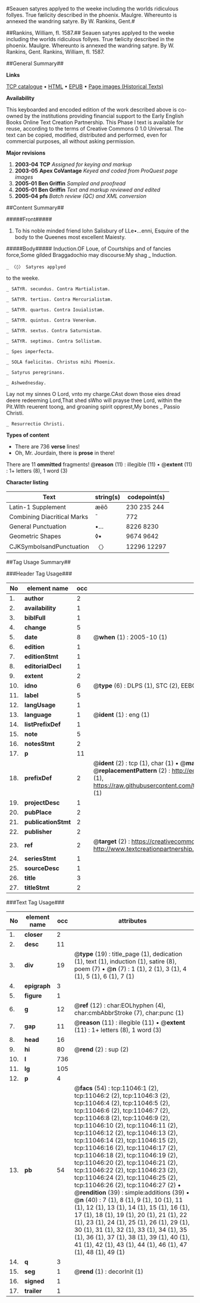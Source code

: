 #Seauen satyres applyed to the weeke including the worlds ridiculous follyes. True fælicity described in the phoenix. Maulgre. Whereunto is annexed the wandring satyre. By W. Rankins, Gent.#

##Rankins, William, fl. 1587.##
Seauen satyres applyed to the weeke including the worlds ridiculous follyes. True fælicity described in the phoenix. Maulgre. Whereunto is annexed the wandring satyre. By W. Rankins, Gent.
Rankins, William, fl. 1587.

##General Summary##

**Links**

[TCP catalogue](http://www.ota.ox.ac.uk/tcp/)  • 
[HTML](http://tei.it.ox.ac.uk/tcp/Texts-HTML/free/A10/A10418.html)  • 
[EPUB](http://tei.it.ox.ac.uk/tcp/Texts-EPUB/free/A10/A10418.epub) • 
[Page images (Historical Texts)](https://data.historicaltexts.jisc.ac.uk/view?pubId=eebo-99846101e&pageId=eebo-99846101e-11046-1)

**Availability**

This keyboarded and encoded edition of the
	       work described above is co-owned by the institutions
	       providing financial support to the Early English Books
	       Online Text Creation Partnership. This Phase I text is
	       available for reuse, according to the terms of Creative
	       Commons 0 1.0 Universal. The text can be copied,
	       modified, distributed and performed, even for
	       commercial purposes, all without asking permission.

**Major revisions**

1. __2003-04__ __TCP__ *Assigned for keying and markup*
1. __2003-05__ __Apex CoVantage__ *Keyed and coded from ProQuest page images*
1. __2005-01__ __Ben Griffin__ *Sampled and proofread*
1. __2005-01__ __Ben Griffin__ *Text and markup reviewed and edited*
1. __2005-04__ __pfs__ *Batch review (QC) and XML conversion*

##Content Summary##

#####Front#####

1. To his noble minded friend Iohn Salisbury of LLe•…enni, Esquire of the body to the Queenes most excellent Maiesty.

#####Body#####
Induction.OF Loue, of Courtships and of fancies force,Some gilded Braggadochio may discourse:My shag
    _ Induction.

    _ 〈◊〉 Satyres applyed 
to the weeke.

    _ SATYR. secundus. Contra Martialistam.

    _ SATYR. tertius. Contra Mercurialistam.

    _ SATYR. quartus. Contra Iouialistam.

    _ SATYR. quintus. Contra Venerëum.

    _ SATYR. sextus. Contra Saturnistam.

    _ SATYR. septimus. Contra Sollistam.

    _ Spes imperfecta.

    _ SOLA faelicitas. Christus mihi Phoenix.

    _ Satyrus peregrinans.

    _ Ashwednesday.
Lay not my sinnes O Lord, vnto my charge.CAst down those eies dread deere redeeming Lord,That shed sWho will prayse thee Lord, within the Pit.WIth reuerent toong, and groaning spirit opprest,My bones 
    _ Passio Christi.

    _ Resurrectio Christi.

**Types of content**

  * There are 736 **verse** lines!
  * Oh, Mr. Jourdain, there is **prose** in there!

There are 11 **ommitted** fragments! 
 @__reason__ (11) : illegible (11)  •  @__extent__ (11) : 1+ letters (8), 1 word (3)

**Character listing**


|Text|string(s)|codepoint(s)|
|---|---|---|
|Latin-1 Supplement|æëô|230 235 244|
|Combining             Diacritical Marks|̄|772|
|General Punctuation|•…|8226 8230|
|Geometric Shapes|◊▪|9674 9642|
|CJKSymbolsandPunctuation|〈〉|12296 12297|

##Tag Usage Summary##

###Header Tag Usage###

|No|element name|occ|attributes|
|---|---|---|---|
|1.|__author__|2||
|2.|__availability__|1||
|3.|__biblFull__|1||
|4.|__change__|5||
|5.|__date__|8| @__when__ (1) : 2005-10 (1)|
|6.|__edition__|1||
|7.|__editionStmt__|1||
|8.|__editorialDecl__|1||
|9.|__extent__|2||
|10.|__idno__|6| @__type__ (6) : DLPS (1), STC (2), EEBO-CITATION (1), PROQUEST (1), VID (1)|
|11.|__label__|5||
|12.|__langUsage__|1||
|13.|__language__|1| @__ident__ (1) : eng (1)|
|14.|__listPrefixDef__|1||
|15.|__note__|5||
|16.|__notesStmt__|2||
|17.|__p__|11||
|18.|__prefixDef__|2| @__ident__ (2) : tcp (1), char (1)  •  @__matchPattern__ (2) : ([0-9\-]+):([0-9IVX]+) (1), (.+) (1)  •  @__replacementPattern__ (2) : http://eebo.chadwyck.com/downloadtiff?vid=$1&page=$2 (1), https://raw.githubusercontent.com/textcreationpartnership/Texts/master/tcpchars.xml#$1 (1)|
|19.|__projectDesc__|1||
|20.|__pubPlace__|2||
|21.|__publicationStmt__|2||
|22.|__publisher__|2||
|23.|__ref__|2| @__target__ (2) : https://creativecommons.org/publicdomain/zero/1.0/ (1), http://www.textcreationpartnership.org/docs/. (1)|
|24.|__seriesStmt__|1||
|25.|__sourceDesc__|1||
|26.|__title__|3||
|27.|__titleStmt__|2||


###Text Tag Usage###

|No|element name|occ|attributes|
|---|---|---|---|
|1.|__closer__|2||
|2.|__desc__|11||
|3.|__div__|19| @__type__ (19) : title_page (1), dedication (1), text (1), induction (1), satire (8), poem (7)  •  @__n__ (7) : 1 (1), 2 (1), 3 (1), 4 (1), 5 (1), 6 (1), 7 (1)|
|4.|__epigraph__|3||
|5.|__figure__|1||
|6.|__g__|12| @__ref__ (12) : char:EOLhyphen (4), char:cmbAbbrStroke (7), char:punc (1)|
|7.|__gap__|11| @__reason__ (11) : illegible (11)  •  @__extent__ (11) : 1+ letters (8), 1 word (3)|
|8.|__head__|16||
|9.|__hi__|80| @__rend__ (2) : sup (2)|
|10.|__l__|736||
|11.|__lg__|105||
|12.|__p__|4||
|13.|__pb__|54| @__facs__ (54) : tcp:11046:1 (2), tcp:11046:2 (2), tcp:11046:3 (2), tcp:11046:4 (2), tcp:11046:5 (2), tcp:11046:6 (2), tcp:11046:7 (2), tcp:11046:8 (2), tcp:11046:9 (2), tcp:11046:10 (2), tcp:11046:11 (2), tcp:11046:12 (2), tcp:11046:13 (2), tcp:11046:14 (2), tcp:11046:15 (2), tcp:11046:16 (2), tcp:11046:17 (2), tcp:11046:18 (2), tcp:11046:19 (2), tcp:11046:20 (2), tcp:11046:21 (2), tcp:11046:22 (2), tcp:11046:23 (2), tcp:11046:24 (2), tcp:11046:25 (2), tcp:11046:26 (2), tcp:11046:27 (2)  •  @__rendition__ (39) : simple:additions (39)  •  @__n__ (40) : 7 (1), 8 (1), 9 (1), 10 (1), 11 (1), 12 (1), 13 (1), 14 (1), 15 (1), 16 (1), 17 (1), 18 (1), 19 (1), 20 (1), 21 (1), 22 (1), 23 (1), 24 (1), 25 (1), 26 (1), 29 (1), 30 (1), 31 (1), 32 (1), 33 (1), 34 (1), 35 (1), 36 (1), 37 (1), 38 (1), 39 (1), 40 (1), 41 (1), 42 (1), 43 (1), 44 (1), 46 (1), 47 (1), 48 (1), 49 (1)|
|14.|__q__|3||
|15.|__seg__|1| @__rend__ (1) : decorInit (1)|
|16.|__signed__|1||
|17.|__trailer__|1||

